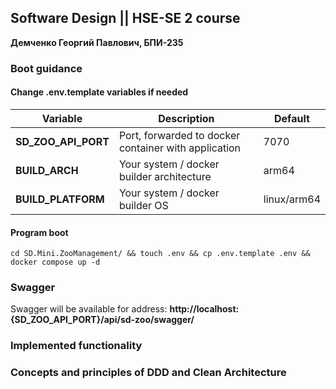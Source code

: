 ## Software Design || HSE-SE 2 course

**Демченко Георгий Павлович, БПИ-235**

### Boot guidance

#### Change .env.template variables if needed

| **Variable**        | **Description** | **Default** |
|---------------------|--------------|-------------|
| **SD_ZOO_API_PORT** | Port, forwarded to docker container with application | 7070        |
| **BUILD_ARCH**      | Your system / docker builder architecture | arm64       |
| **BUILD_PLATFORM**  | Your system / docker builder OS  | linux/arm64 |

#### Program boot

```shell
cd SD.Mini.ZooManagement/ && touch .env && cp .env.template .env && docker compose up -d
```

### Swagger

Swagger will be available for address:  **http://localhost:{SD_ZOO_API_PORT}/api/sd-zoo/swagger/**

### Implemented functionality


### Concepts and principles of DDD and Clean Architecture